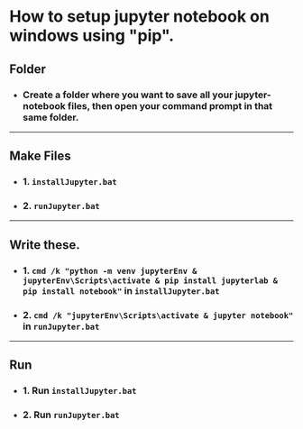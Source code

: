 # How to setup jupyter notebook on windows using "pip".
## Folder
* ### Create a folder where you want to save all your jupyter-notebook files, then open your command prompt in that same folder.
***
## Make Files
* ### 1. `installJupyter.bat`
* ### 2. `runJupyter.bat`
***
## Write these.
* ### 1. `cmd /k "python -m venv jupyterEnv & jupyterEnv\Scripts\activate & pip install jupyterlab & pip install notebook"` in `installJupyter.bat`
* ### 2. `cmd /k "jupyterEnv\Scripts\activate & jupyter notebook"` in `runJupyter.bat`
***
## Run
* ### 1. Run `installJupyter.bat`
* ### 2. Run `runJupyter.bat`
